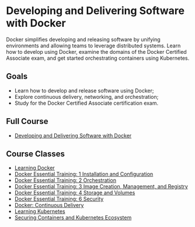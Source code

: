 # Developing and Delivering Software with Docker

Docker simplifies developing and releasing software by unifying environments and allowing teams to leverage distributed systems. Learn how to develop using Docker, examine the domains of the Docker Certified Associate exam, and get started orchestrating containers using Kubernetes.

## Goals

* Learn how to develop and release software using Docker;
* Explore continuous delivery, networking, and orchestration;
* Study for the Docker Certified Associate certification exam.

## Full Course

* [Developing and Delivering Software with Docker](https://www.linkedin.com/learning/paths/developing-and-delivering-software-with-docker?u=57692769)

## Course Classes

* [Learning Docker](https://www.linkedin.com/learning/learning-docker-2?contextUrn=urn%3Ali%3AlyndaLearningPath%3A5bb4fa9b498e2e532e6df920&u=57692769)
* [Docker Essential Training: 1 Installation and Configuration](https://www.linkedin.com/learning/docker-essential-training-1-installation-and-configuration?contextUrn=urn%3Ali%3AlyndaLearningPath%3A5bb4fa9b498e2e532e6df920&u=57692769)
* [Docker Essential Training: 2 Orchestration](https://www.linkedin.com/learning/docker-essential-training-2-orchestration?contextUrn=urn%3Ali%3AlyndaLearningPath%3A5bb4fa9b498e2e532e6df920&u=57692769)
* [Docker Essential Training: 3 Image Creation, Management, and Registry](https://www.linkedin.com/learning/docker-essential-training-3-image-creation-management-and-registry?contextUrn=urn%3Ali%3AlyndaLearningPath%3A5bb4fa9b498e2e532e6df920&u=57692769)
* [Docker Essential Training: 4 Storage and Volumes](https://www.linkedin.com/learning/docker-essential-training-4-storage-and-volumes?contextUrn=urn%3Ali%3AlyndaLearningPath%3A5bb4fa9b498e2e532e6df920&u=57692769)
* [Docker Essential Training: 6 Security](https://www.linkedin.com/learning/docker-essential-training-6-security?contextUrn=urn%3Ali%3AlyndaLearningPath%3A5bb4fa9b498e2e532e6df920&u=57692769)
* [Docker: Continuous Delivery](https://www.linkedin.com/learning/docker-continuous-delivery?contextUrn=urn%3Ali%3AlyndaLearningPath%3A5bb4fa9b498e2e532e6df920&u=57692769)
* [Learning Kubernetes](https://www.linkedin.com/learning/learning-kubernetes?contextUrn=urn%3Ali%3AlyndaLearningPath%3A5bb4fa9b498e2e532e6df920&u=57692769)
* [Securing Containers and Kubernetes Ecosystem](https://www.linkedin.com/learning/securing-containers-and-kubernetes-ecosystem?contextUrn=urn%3Ali%3AlyndaLearningPath%3A5bb4fa9b498e2e532e6df920&u=57692769)

